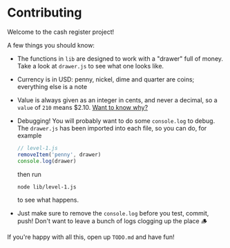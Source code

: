 # Contributing

Welcome to the cash register project!

A few things you should know:

- The functions in `lib` are designed to work with a "drawer" full of money.
  Take a look at `drawer.js` to see what one looks like.

- Currency is in USD: penny, nickel, dime and quarter are coins; everything else
  is a note

- Value is always given as an integer in cents, and never a decimal, so a
  `value` of `210` means $2.10.
  [Want to know why?](https://blog.agentrisk.com/you-better-work-in-cents-not-dollars-2edb52cdf308)

- Debugging! You will probably want to do some `console.log` to debug. The
  `drawer.js` has been imported into each file, so you can do, for example

  ```js
  // level-1.js
  removeItem('penny', drawer)
  console.log(drawer)
  ```

  then run

  ```bash
  node lib/level-1.js
  ```

  to see what happens.

- Just make sure to remove the `console.log` before you test, commit, push!
  Don't want to leave a bunch of logs clogging up the place :wood:

If you're happy with all this, open up `TODO.md` and have fun!
